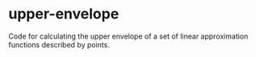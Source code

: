 # upper-envelope
Code for calculating the upper envelope of a set of linear approximation functions described by points.
